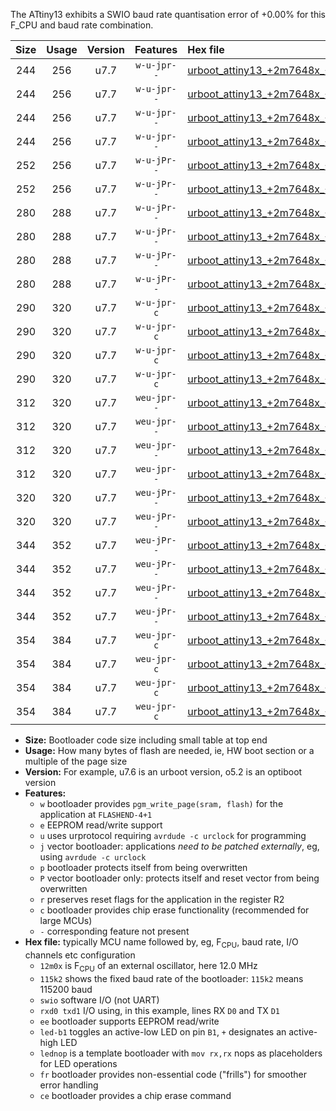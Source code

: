 The ATtiny13 exhibits a SWIO baud rate quantisation error of +0.00% for this F_CPU and baud rate combination.

|Size|Usage|Version|Features|Hex file|
|:-:|:-:|:-:|:-:|:--|
|244|256|u7.7|`w-u-jpr--`|[urboot_attiny13_+2m7648x_+++9k6_swio_rxb0_txb1_led+b2.hex](https://raw.githubusercontent.com/stefanrueger/urboot.hex/main/mcus/attiny13/external_oscillator/fcpu_+2m7648x/br_+++9k6/urboot_attiny13_+2m7648x_+++9k6_swio_rxb0_txb1_led+b2.hex)|
|244|256|u7.7|`w-u-jpr--`|[urboot_attiny13_+2m7648x_+++9k6_swio_rxb0_txb1_lednop.hex](https://raw.githubusercontent.com/stefanrueger/urboot.hex/main/mcus/attiny13/external_oscillator/fcpu_+2m7648x/br_+++9k6/urboot_attiny13_+2m7648x_+++9k6_swio_rxb0_txb1_lednop.hex)|
|244|256|u7.7|`w-u-jpr--`|[urboot_attiny13_+2m7648x_+++9k6_swio_rxb1_txb0_led+b2.hex](https://raw.githubusercontent.com/stefanrueger/urboot.hex/main/mcus/attiny13/external_oscillator/fcpu_+2m7648x/br_+++9k6/urboot_attiny13_+2m7648x_+++9k6_swio_rxb1_txb0_led+b2.hex)|
|244|256|u7.7|`w-u-jpr--`|[urboot_attiny13_+2m7648x_+++9k6_swio_rxb1_txb0_lednop.hex](https://raw.githubusercontent.com/stefanrueger/urboot.hex/main/mcus/attiny13/external_oscillator/fcpu_+2m7648x/br_+++9k6/urboot_attiny13_+2m7648x_+++9k6_swio_rxb1_txb0_lednop.hex)|
|252|256|u7.7|`w-u-jPr--`|[urboot_attiny13_+2m7648x_+++9k6_swio_rxb0_txb1.hex](https://raw.githubusercontent.com/stefanrueger/urboot.hex/main/mcus/attiny13/external_oscillator/fcpu_+2m7648x/br_+++9k6/urboot_attiny13_+2m7648x_+++9k6_swio_rxb0_txb1.hex)|
|252|256|u7.7|`w-u-jPr--`|[urboot_attiny13_+2m7648x_+++9k6_swio_rxb1_txb0.hex](https://raw.githubusercontent.com/stefanrueger/urboot.hex/main/mcus/attiny13/external_oscillator/fcpu_+2m7648x/br_+++9k6/urboot_attiny13_+2m7648x_+++9k6_swio_rxb1_txb0.hex)|
|280|288|u7.7|`w-u-jPr--`|[urboot_attiny13_+2m7648x_+++9k6_swio_rxb0_txb1_led+b2_fr.hex](https://raw.githubusercontent.com/stefanrueger/urboot.hex/main/mcus/attiny13/external_oscillator/fcpu_+2m7648x/br_+++9k6/urboot_attiny13_+2m7648x_+++9k6_swio_rxb0_txb1_led+b2_fr.hex)|
|280|288|u7.7|`w-u-jPr--`|[urboot_attiny13_+2m7648x_+++9k6_swio_rxb0_txb1_lednop_fr.hex](https://raw.githubusercontent.com/stefanrueger/urboot.hex/main/mcus/attiny13/external_oscillator/fcpu_+2m7648x/br_+++9k6/urboot_attiny13_+2m7648x_+++9k6_swio_rxb0_txb1_lednop_fr.hex)|
|280|288|u7.7|`w-u-jPr--`|[urboot_attiny13_+2m7648x_+++9k6_swio_rxb1_txb0_led+b2_fr.hex](https://raw.githubusercontent.com/stefanrueger/urboot.hex/main/mcus/attiny13/external_oscillator/fcpu_+2m7648x/br_+++9k6/urboot_attiny13_+2m7648x_+++9k6_swio_rxb1_txb0_led+b2_fr.hex)|
|280|288|u7.7|`w-u-jPr--`|[urboot_attiny13_+2m7648x_+++9k6_swio_rxb1_txb0_lednop_fr.hex](https://raw.githubusercontent.com/stefanrueger/urboot.hex/main/mcus/attiny13/external_oscillator/fcpu_+2m7648x/br_+++9k6/urboot_attiny13_+2m7648x_+++9k6_swio_rxb1_txb0_lednop_fr.hex)|
|290|320|u7.7|`w-u-jpr-c`|[urboot_attiny13_+2m7648x_+++9k6_swio_rxb0_txb1_led+b2_fr_ce.hex](https://raw.githubusercontent.com/stefanrueger/urboot.hex/main/mcus/attiny13/external_oscillator/fcpu_+2m7648x/br_+++9k6/urboot_attiny13_+2m7648x_+++9k6_swio_rxb0_txb1_led+b2_fr_ce.hex)|
|290|320|u7.7|`w-u-jpr-c`|[urboot_attiny13_+2m7648x_+++9k6_swio_rxb0_txb1_lednop_fr_ce.hex](https://raw.githubusercontent.com/stefanrueger/urboot.hex/main/mcus/attiny13/external_oscillator/fcpu_+2m7648x/br_+++9k6/urboot_attiny13_+2m7648x_+++9k6_swio_rxb0_txb1_lednop_fr_ce.hex)|
|290|320|u7.7|`w-u-jpr-c`|[urboot_attiny13_+2m7648x_+++9k6_swio_rxb1_txb0_led+b2_fr_ce.hex](https://raw.githubusercontent.com/stefanrueger/urboot.hex/main/mcus/attiny13/external_oscillator/fcpu_+2m7648x/br_+++9k6/urboot_attiny13_+2m7648x_+++9k6_swio_rxb1_txb0_led+b2_fr_ce.hex)|
|290|320|u7.7|`w-u-jpr-c`|[urboot_attiny13_+2m7648x_+++9k6_swio_rxb1_txb0_lednop_fr_ce.hex](https://raw.githubusercontent.com/stefanrueger/urboot.hex/main/mcus/attiny13/external_oscillator/fcpu_+2m7648x/br_+++9k6/urboot_attiny13_+2m7648x_+++9k6_swio_rxb1_txb0_lednop_fr_ce.hex)|
|312|320|u7.7|`weu-jpr--`|[urboot_attiny13_+2m7648x_+++9k6_swio_rxb0_txb1_ee_led+b2.hex](https://raw.githubusercontent.com/stefanrueger/urboot.hex/main/mcus/attiny13/external_oscillator/fcpu_+2m7648x/br_+++9k6/urboot_attiny13_+2m7648x_+++9k6_swio_rxb0_txb1_ee_led+b2.hex)|
|312|320|u7.7|`weu-jpr--`|[urboot_attiny13_+2m7648x_+++9k6_swio_rxb0_txb1_ee_lednop.hex](https://raw.githubusercontent.com/stefanrueger/urboot.hex/main/mcus/attiny13/external_oscillator/fcpu_+2m7648x/br_+++9k6/urboot_attiny13_+2m7648x_+++9k6_swio_rxb0_txb1_ee_lednop.hex)|
|312|320|u7.7|`weu-jpr--`|[urboot_attiny13_+2m7648x_+++9k6_swio_rxb1_txb0_ee_led+b2.hex](https://raw.githubusercontent.com/stefanrueger/urboot.hex/main/mcus/attiny13/external_oscillator/fcpu_+2m7648x/br_+++9k6/urboot_attiny13_+2m7648x_+++9k6_swio_rxb1_txb0_ee_led+b2.hex)|
|312|320|u7.7|`weu-jpr--`|[urboot_attiny13_+2m7648x_+++9k6_swio_rxb1_txb0_ee_lednop.hex](https://raw.githubusercontent.com/stefanrueger/urboot.hex/main/mcus/attiny13/external_oscillator/fcpu_+2m7648x/br_+++9k6/urboot_attiny13_+2m7648x_+++9k6_swio_rxb1_txb0_ee_lednop.hex)|
|320|320|u7.7|`weu-jPr--`|[urboot_attiny13_+2m7648x_+++9k6_swio_rxb0_txb1_ee.hex](https://raw.githubusercontent.com/stefanrueger/urboot.hex/main/mcus/attiny13/external_oscillator/fcpu_+2m7648x/br_+++9k6/urboot_attiny13_+2m7648x_+++9k6_swio_rxb0_txb1_ee.hex)|
|320|320|u7.7|`weu-jPr--`|[urboot_attiny13_+2m7648x_+++9k6_swio_rxb1_txb0_ee.hex](https://raw.githubusercontent.com/stefanrueger/urboot.hex/main/mcus/attiny13/external_oscillator/fcpu_+2m7648x/br_+++9k6/urboot_attiny13_+2m7648x_+++9k6_swio_rxb1_txb0_ee.hex)|
|344|352|u7.7|`weu-jPr--`|[urboot_attiny13_+2m7648x_+++9k6_swio_rxb0_txb1_ee_led+b2_fr.hex](https://raw.githubusercontent.com/stefanrueger/urboot.hex/main/mcus/attiny13/external_oscillator/fcpu_+2m7648x/br_+++9k6/urboot_attiny13_+2m7648x_+++9k6_swio_rxb0_txb1_ee_led+b2_fr.hex)|
|344|352|u7.7|`weu-jPr--`|[urboot_attiny13_+2m7648x_+++9k6_swio_rxb0_txb1_ee_lednop_fr.hex](https://raw.githubusercontent.com/stefanrueger/urboot.hex/main/mcus/attiny13/external_oscillator/fcpu_+2m7648x/br_+++9k6/urboot_attiny13_+2m7648x_+++9k6_swio_rxb0_txb1_ee_lednop_fr.hex)|
|344|352|u7.7|`weu-jPr--`|[urboot_attiny13_+2m7648x_+++9k6_swio_rxb1_txb0_ee_led+b2_fr.hex](https://raw.githubusercontent.com/stefanrueger/urboot.hex/main/mcus/attiny13/external_oscillator/fcpu_+2m7648x/br_+++9k6/urboot_attiny13_+2m7648x_+++9k6_swio_rxb1_txb0_ee_led+b2_fr.hex)|
|344|352|u7.7|`weu-jPr--`|[urboot_attiny13_+2m7648x_+++9k6_swio_rxb1_txb0_ee_lednop_fr.hex](https://raw.githubusercontent.com/stefanrueger/urboot.hex/main/mcus/attiny13/external_oscillator/fcpu_+2m7648x/br_+++9k6/urboot_attiny13_+2m7648x_+++9k6_swio_rxb1_txb0_ee_lednop_fr.hex)|
|354|384|u7.7|`weu-jpr-c`|[urboot_attiny13_+2m7648x_+++9k6_swio_rxb0_txb1_ee_led+b2_fr_ce.hex](https://raw.githubusercontent.com/stefanrueger/urboot.hex/main/mcus/attiny13/external_oscillator/fcpu_+2m7648x/br_+++9k6/urboot_attiny13_+2m7648x_+++9k6_swio_rxb0_txb1_ee_led+b2_fr_ce.hex)|
|354|384|u7.7|`weu-jpr-c`|[urboot_attiny13_+2m7648x_+++9k6_swio_rxb0_txb1_ee_lednop_fr_ce.hex](https://raw.githubusercontent.com/stefanrueger/urboot.hex/main/mcus/attiny13/external_oscillator/fcpu_+2m7648x/br_+++9k6/urboot_attiny13_+2m7648x_+++9k6_swio_rxb0_txb1_ee_lednop_fr_ce.hex)|
|354|384|u7.7|`weu-jpr-c`|[urboot_attiny13_+2m7648x_+++9k6_swio_rxb1_txb0_ee_led+b2_fr_ce.hex](https://raw.githubusercontent.com/stefanrueger/urboot.hex/main/mcus/attiny13/external_oscillator/fcpu_+2m7648x/br_+++9k6/urboot_attiny13_+2m7648x_+++9k6_swio_rxb1_txb0_ee_led+b2_fr_ce.hex)|
|354|384|u7.7|`weu-jpr-c`|[urboot_attiny13_+2m7648x_+++9k6_swio_rxb1_txb0_ee_lednop_fr_ce.hex](https://raw.githubusercontent.com/stefanrueger/urboot.hex/main/mcus/attiny13/external_oscillator/fcpu_+2m7648x/br_+++9k6/urboot_attiny13_+2m7648x_+++9k6_swio_rxb1_txb0_ee_lednop_fr_ce.hex)|

- **Size:** Bootloader code size including small table at top end
- **Usage:** How many bytes of flash are needed, ie, HW boot section or a multiple of the page size
- **Version:** For example, u7.6 is an urboot version, o5.2 is an optiboot version
- **Features:**
  + `w` bootloader provides `pgm_write_page(sram, flash)` for the application at `FLASHEND-4+1`
  + `e` EEPROM read/write support
  + `u` uses urprotocol requiring `avrdude -c urclock` for programming
  + `j` vector bootloader: applications *need to be patched externally*, eg, using `avrdude -c urclock`
  + `p` bootloader protects itself from being overwritten
  + `P` vector bootloader only: protects itself and reset vector from being overwritten
  + `r` preserves reset flags for the application in the register R2
  + `c` bootloader provides chip erase functionality (recommended for large MCUs)
  + `-` corresponding feature not present
- **Hex file:** typically MCU name followed by, eg, F<sub>CPU</sub>, baud rate, I/O channels etc configuration
  + `12m0x` is F<sub>CPU</sub> of an external oscillator, here 12.0 MHz
  + `115k2` shows the fixed baud rate of the bootloader: `115k2` means 115200 baud
  + `swio` software I/O (not UART)
  + `rxd0 txd1` I/O using, in this example, lines RX `D0` and TX `D1`
  + `ee` bootloader supports EEPROM read/write
  + `led-b1` toggles an active-low LED on pin `B1`, `+` designates an active-high LED
  + `lednop` is a template bootloader with `mov rx,rx` nops as placeholders for LED operations
  + `fr` bootloader provides non-essential code ("frills") for smoother error handling
  + `ce` bootloader provides a chip erase command
